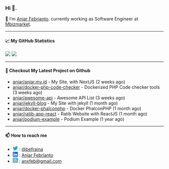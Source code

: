 ### Hi 👋.

 🔭 I’m [Anjar Febrianto](https://www.anjar.my.id). currently working as Software Engineer at [Mbizmarket](https://www.mbizmarket.co.id). 

[]() 

---


#### 📈 My GitHub Statistics
<img src="https://github-readme-stats.vercel.app/api?username=anjar&show_icons=true&count_private=true&hide=contribs&cache_seconds=86400&theme=vision-friendly-dark&hide_title=true">

<img src="https://github-readme-stats.vercel.app/api/top-langs/?username=anjar&layout=compact&count=8&cache_seconds=86400&theme=vision-friendly-dark&hide=html,css">


---

#### 👷 Checkout My Latest Project on Github

- [anjar/anjar.my.id](https://github.com/anjar/anjar.my.id) - My Site, with NextJS (2 weeks ago)
- [anjar/docker-php-code-checker](https://github.com/anjar/docker-php-code-checker) - Dockerized PHP Code checker tools (3 weeks ago)
- [anjar/awesome-api](https://github.com/anjar/awesome-api) - Awesome API List (3 weeks ago)
- [anjar/jekyll-blog](https://github.com/anjar/jekyll-blog) - My Site with jekyll (1 month ago)
- [anjar/docker-phalconphp](https://github.com/anjar/docker-phalconphp) - Docker PhalconPHP (1 month ago)
- [anjar/ratib-app-react](https://github.com/anjar/ratib-app-react) - Ratib Website with ReactJS (1 month ago)
- [anjar/podium-example](https://github.com/anjar/podium-example) - Podium Example (1 year ago)


---
#### 📫 How to reach me
[](https://www.linkedin.com/in/anjar-febrianto/)

- <img  alt="Anjar Febrianto | Twitter"  width="16px"  src="https://raw.githubusercontent.com/anjar/anjar/master/assets/twitter.svg" /> : [@befrajna](https://twitter.com/befrajna)
- <img  alt="Anjar Febrianto | Linkedin"  width="16px" src="https://raw.githubusercontent.com/anjar/anjar/master/assets/linkedin.svg" /> : [Anjar Febrianto](https://www.linkedin.com/in/anjar-febrianto/)
- <img  alt="Anjar Febrianto | Email"  width="16px" src="https://raw.githubusercontent.com/anjar/anjar/master/assets/email-icon.svg" /> : [anxfeb@gmail.com](mailto://anxfeb@gmail.com)



